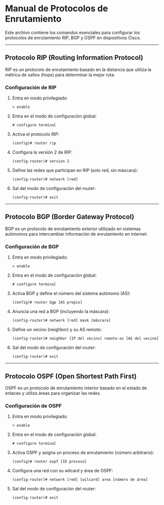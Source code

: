 # Manual de Protocolos de Enrutamiento

Este archivo contiene los comandos esenciales para configurar los protocolos de enrutamiento RIP, BGP y OSPF en dispositivos Cisco.

---

## Protocolo RIP (Routing Information Protocol)

RIP es un protocolo de enrutamiento basado en la distancia que utiliza la métrica de saltos (hops) para determinar la mejor ruta.

### Configuración de RIP

1. Entra en modo privilegiado:
    ```
    > enable
    ```

2. Entra en el modo de configuración global:
    ```
    # configure terminal
    ```

3. Activa el protocolo RIP:
    ```
    (config)# router rip
    ```

4. Configura la versión 2 de RIP:
    ```
    (config-router)# version 2
    ```

5. Define las redes que participan en RIP (solo red, sin máscara):
    ```
    (config-router)# network [red]
    ```

6. Sal del modo de configuración del router:
    ```
    (config-router)# exit
    ```

---

## Protocolo BGP (Border Gateway Protocol)

BGP es un protocolo de enrutamiento exterior utilizado en sistemas autónomos para intercambiar información de enrutamiento en internet.

### Configuración de BGP

1. Entra en modo privilegiado:
    ```
    > enable
    ```

2. Entra en el modo de configuración global:
    ```
    # configure terminal
    ```

3. Activa BGP y define el número del sistema autónomo (AS):
    ```
    (config)# router bgp [AS propio]
    ```

4. Anuncia una red a BGP (incluyendo la máscara):
    ```
    (config-router)# network [red] mask [máscara]
    ```

5. Define un vecino (neighbor) y su AS remoto:
    ```
    (config-router)# neighbor [IP del vecino] remote-as [AS del vecino]
    ```

6. Sal del modo de configuración del router:
    ```
    (config-router)# exit
    ```

---

## Protocolo OSPF (Open Shortest Path First)

OSPF es un protocolo de enrutamiento interior basado en el estado de enlaces y utiliza áreas para organizar las redes.

### Configuración de OSPF

1. Entra en modo privilegiado:
    ```
    > enable
    ```

2. Entra en el modo de configuración global:
    ```
    # configure terminal
    ```

3. Activa OSPF y asigna un proceso de enrutamiento (número arbitrario):
    ```
    (config)# router ospf [ID proceso]
    ```

4. Configura una red con su wilcard y área de OSPF:
    ```
    (config-router)# network [red] [wilcard] area [número de área]
    ```

5. Sal del modo de configuración del router:
    ```
    (config-router)# exit
    ```

